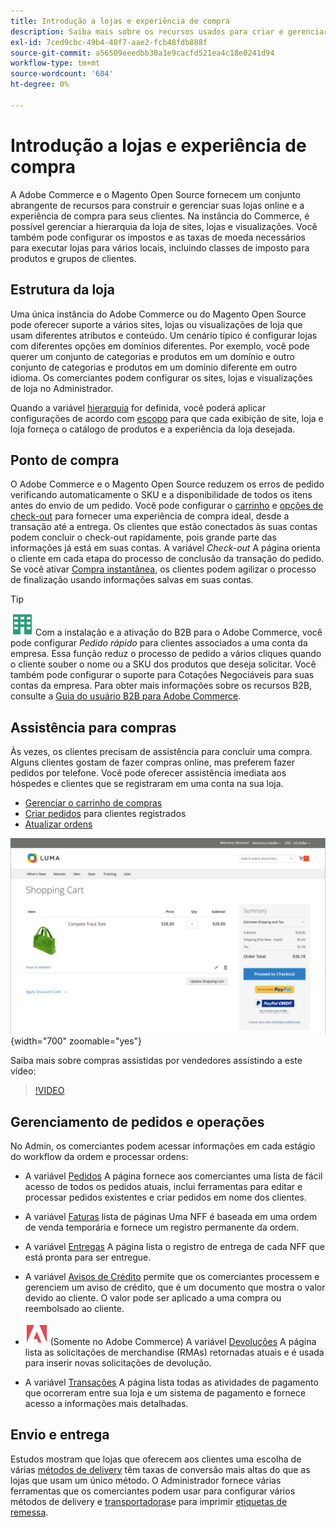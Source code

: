 ```yaml
---
title: Introdução a lojas e experiência de compra
description: Saiba mais sobre os recursos usados para criar e gerenciar suas lojas online e a experiência de compra para seus clientes.
exl-id: 7ced9cbc-49b4-48f7-aae2-fcb48fdb888f
source-git-commit: a56509eeedbb30a1e9cacfd521ea4c18e0241d94
workflow-type: tm+mt
source-wordcount: '684'
ht-degree: 0%

---
```


# Introdução a lojas e experiência de compra

A Adobe Commerce e o Magento Open Source fornecem um conjunto abrangente de recursos para construir e gerenciar suas lojas online e a experiência de compra para seus clientes. Na instância do Commerce, é possível gerenciar a hierarquia da loja de sites, lojas e visualizações. Você também pode configurar os impostos e as taxas de moeda necessários para executar lojas para vários locais, incluindo classes de imposto para produtos e grupos de clientes.

## Estrutura da loja

Uma única instância do Adobe Commerce ou do Magento Open Source pode oferecer suporte a vários sites, lojas ou visualizações de loja que usam diferentes atributos e conteúdo. Um cenário típico é configurar lojas com diferentes opções em domínios diferentes. Por exemplo, você pode querer um conjunto de categorias e produtos em um domínio e outro conjunto de categorias e produtos em um domínio diferente em outro idioma. Os comerciantes podem configurar os sites, lojas e visualizações de loja no Administrador.

Quando a variável [hierarquia](stores.md) for definida, você poderá aplicar configurações de acordo com [escopo](../getting-started/websites-stores-views.md#scope-settings) para que cada exibição de site, loja e loja forneça o catálogo de produtos e a experiência da loja desejada.

## Ponto de compra

O Adobe Commerce e o Magento Open Source reduzem os erros de pedido verificando automaticamente o SKU e a disponibilidade de todos os itens antes do envio de um pedido. Você pode configurar o [carrinho](cart.md) e [opções de check-out](checkout-process.md) para fornecer uma experiência de compra ideal, desde a transação até a entrega. Os clientes que estão conectados às suas contas podem concluir o check-out rapidamente, pois grande parte das informações já está em suas contas. A variável _Check-out_ A página orienta o cliente em cada etapa do processo de conclusão da transação do pedido. Se você ativar [Compra instantânea](checkout-instant-purchase.md), os clientes podem agilizar o processo de finalização usando informações salvas em suas contas.

>[!TIP]
>
>![B2B para Adobe Commerce](../assets/b2b.svg) Com a instalação e a ativação do B2B para o Adobe Commerce, você pode configurar _Pedido rápido_ para clientes associados a uma conta da empresa. Essa função reduz o processo de pedido a vários cliques quando o cliente souber o nome ou a SKU dos produtos que deseja solicitar. Você também pode configurar o suporte para Cotações Negociáveis para suas contas da empresa. Para obter mais informações sobre os recursos B2B, consulte a [Guia do usuário B2B para Adobe Commerce](https://experienceleague.adobe.com/docs/commerce-admin/b2b/introduction.html).

## Assistência para compras

Às vezes, os clientes precisam de assistência para concluir uma compra. Alguns clientes gostam de fazer compras online, mas preferem fazer pedidos por telefone. Você pode oferecer assistência imediata aos hóspedes e clientes que se registraram em uma conta na sua loja.

- [Gerenciar o carrinho de compras](shopping-assisted-cart-manage.md)
- [Criar pedidos](customer-account-create-order.md) para clientes registrados
- [Atualizar ordens](order-update.md)

![Carrinho de compras](./assets/storefront-cart-price-group-discount.png){width="700" zoomable="yes"}

Saiba mais sobre compras assistidas por vendedores assistindo a este vídeo:

>[!VIDEO](https://video.tv.adobe.com/v/343662/?quality=12)

## Gerenciamento de pedidos e operações

No Admin, os comerciantes podem acessar informações em cada estágio do workflow da ordem e processar ordens:

- A variável [Pedidos](orders.md) A página fornece aos comerciantes uma lista de fácil acesso de todos os pedidos atuais, inclui ferramentas para editar e processar pedidos existentes e criar pedidos em nome dos clientes.

- A variável [Faturas](invoices.md) lista de páginas Uma NFF é baseada em uma ordem de venda temporária e fornece um registro permanente da ordem.

- A variável [Entregas](shipments.md) A página lista o registro de entrega de cada NFF que está pronta para ser entregue.

- A variável [Avisos de Crédito](credit-memos.md) permite que os comerciantes processem e gerenciem um aviso de crédito, que é um documento que mostra o valor devido ao cliente. O valor pode ser aplicado a uma compra ou reembolsado ao cliente.

- ![Adobe Commerce](../assets/adobe-logo.svg) (Somente no Adobe Commerce) A variável [Devoluções](returns.md) A página lista as solicitações de merchandise (RMAs) retornadas atuais e é usada para inserir novas solicitações de devolução.

- A variável [Transações](transactions.md) A página lista todas as atividades de pagamento que ocorreram entre sua loja e um sistema de pagamento e fornece acesso a informações mais detalhadas.

## Envio e entrega

Estudos mostram que lojas que oferecem aos clientes uma escolha de várias [métodos de delivery](delivery.md) têm taxas de conversão mais altas do que as lojas que usam um único método. O Administrador fornece várias ferramentas que os comerciantes podem usar para configurar vários métodos de delivery e [transportadoras](carriers.md)e para imprimir [etiquetas de remessa](shipping-labels.md).

